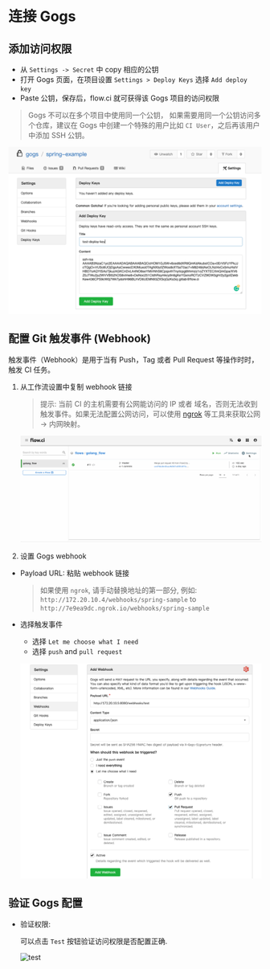 # 连接 Gogs

## 添加访问权限

- 从 `Settings -> Secret` 中 copy 相应的公钥
- 打开 Gogs 页面，在项目设置 `Settings > Deploy Keys` 选择 `Add deploy key`
- Paste 公钥，保存后，flow.ci 就可获得该 Gogs 项目的访问权限

> Gogs 不可以在多个项目中使用同一个公钥， 如果需要用同一个公钥访问多个仓库，建议在 Gogs 中创建一个特殊的用户比如 `CI User`，之后再该用户中添加 SSH 公钥。

![setup_deploy_key](../../_images/git/gogs_setup_deploy_key.png)

## 配置 Git 触发事件 (Webhook)

触发事件（Webhook）是用于当有 Push，Tag 或者 Pull Request 等操作时时，触发 CI 任务。

1. 从工作流设置中复制 webhook 链接
   > 提示: 当前 CI 的主机需要有公网能访问的 IP 或者 域名，否则无法收到触发事件。如果无法配置公网访问，可以使用 [ngrok](https://ngrok.com/) 等工具来获取公网 -> 内网映射。

   ![webhook settings](../../_images/git/select_webhook_url.gif)

2. 设置 Gogs webhook

- Payload URL: 粘贴 webhook 链接

  > 如果使用 `ngrok`, 请手动替换地址的第一部分, 例如: `http://172.20.10.4/webhooks/spring-sample` to `http://7e9ea9dc.ngrok.io/webhooks/spring-sample`

- 选择触发事件

  - 选择 `Let me choose what I need`
  - 选择 `push` and `pull request`

  ![events](../../_images/git/gogs_setup_webhook.png)

## 验证 Gogs 配置

- 验证权限:
  
  可以点击 `Test` 按钮验证访问权限是否配置正确.

  ![test](../../src/git/gogs_test_config.gif)